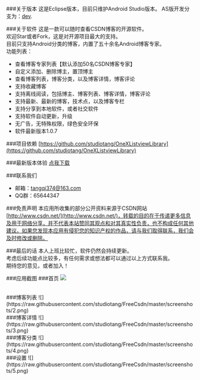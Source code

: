 ###关于版本
这是Eclipse版本，目前只维护Android Studio版本。
AS版开发分支为：[dev](https://github.com/studiotang/FreeCsdn/tree/dev).

###关于软件
这是一款可以随时查看CSDN博客的开源软件。</br>
欢迎Star或者Fork，这是对开源项目最大的支持。</br>
目前只支持Android分类的博客，内置了五十余名Android博客专家。</br>
功能列表：

- 查看博客专家列表【默认添加50名CSDN博客专家】
- 自定义添加、删除博主，置顶博主
- 查看博客列表，博客分类，以及博客详情，博客评论
- 支持收藏博客
- 支持离线阅读，包括博主、博客列表、博客详情，博客评论
- 支持最新、最新的博客，技术点，以及博客专栏
- 支持分享到本地软件，或者社交软件
- 支持软件自动更新，升级
- 无广告，无特殊权限，绿色安全环保
- 软件最新版本1.0.7

###项目依赖
[https://github.com/studiotang/OneXListviewLibrary](https://github.com/studiotang/OneXListviewLibrary)

###最新版本体验
[点我下载](http://www.pgyer.com/csdn)


	
###联系我们
- 邮箱：[tangqi374@163.com](mailto:tangqi374@163.com)
- QQ群：65644347

###免责声明
本应用所收集的部分公开资料来源于CSDN网站[http://www.csdn.net/](http://www.csdn.net/)，转载的目的在于传递更多信息及用于网络分享，并不代表本站赞同其观点和对其真实性负责，也不构成任何其他建议。如果您发现本应用有侵犯您的知识产权的作品，请与我们取得联系，我们会及时修改或删除。

###最后的话
本人上班比较忙，软件仍然会持续更新。</br>
考虑后续功能点比较多，有任何需求或想法都可以通过以上方式联系我。</br>
期待您的意见，或者加入！

###应用截图
###首页
![](https://raw.githubusercontent.com/studiotang/FreeCsdn/master/screenshots/1.png)

</br>
###博客列表
![](https://raw.githubusercontent.com/studiotang/FreeCsdn/master/screenshots/2.png)

</br>
###博客详情
![](https://raw.githubusercontent.com/studiotang/FreeCsdn/master/screenshots/3.png)

</br>
###博客分类
![](https://raw.githubusercontent.com/studiotang/FreeCsdn/master/screenshots/4.png)

</br>
###设置
![](https://raw.githubusercontent.com/studiotang/FreeCsdn/master/screenshots/5.png)





	
